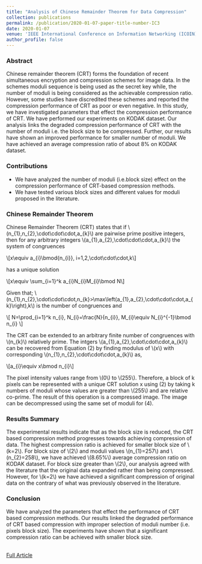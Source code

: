 ```yaml
---
title: "Analysis of Chinese Remainder Theorem for Data Compression"
collection: publications
permalink: /publication/2020-01-07-paper-title-number-IC3
date: 2020-01-07
venue: 'IEEE International Conference on Information Networking (ICOIN)'
author_profile: false
---
```


<script src="https://polyfill.io/v3/polyfill.min.js?features=es6"></script>
<script id="MathJax-script" async src="https://cdn.jsdelivr.net/npm/mathjax@3/es5/tex-mml-chtml.js"></script>

<h3>Abstract</h3>
<p>Chinese remainder theorem (CRT) forms the
foundation of recent simultaneous encryption and compression
schemes for image data. In the schemes moduli sequence is being
used as the secret key while, the number of moduli is being
considered as the achievable compression ratio. However, some
studies have discredited these schemes and reported the
compression performance of CRT as poor or even negative. In
this study, we have investigated parameters that effect the
compression performance of CRT. We have performed our
experiments on KODAK dataset. Our analysis links the
degraded compression performance of CRT with the number of
moduli i.e. the block size to be compressed. Further, our results
have shown an improved performance for smaller number of
moduli. We have achieved an average compression ratio of
about 8% on KODAK dataset.</p>

<h3>Contributions</h3>

<ul>
<li>We have analyzed the number of moduli (i.e.block size) effect on the compression performance of CRT-based compression methods. </li> 
<li>We have tested various block sizes and different values for moduli proposed in the literature.</li>
</ul>

<h3>Chinese Remainder Theorem</h3>
<p>Chinese Remainder Theorem (CRT) states that if \(n_{1},n_{2},\cdot\cdot\cdot,a_{k}\) are pairwise prime positive integers, then for any arbitrary integers \(a_{1},a_{2},\cdot\cdot\cdot,a_{k}\) the system of congruences </p>

<div>\[x\equiv a_{i}\bmod{n_{i}}, i=1,2,\cdot\cdot\cdot,k\]</div>

<p>has a unique solution</p>

<div>\[x\equiv \sum_{i=1}^k a_{i}N_{i}M_{i}\bmod N\]</div>

<p>Given that; \(n_{1},n_{2},\cdot\cdot\cdot,n_{k}>\max\left(a_{1},a_{2},\cdot\cdot\cdot,a_{k}\right),k\) is the number of congruences and </p>

<div>
\[
N=\prod_{i=1}^k n_{i},
N_{i}=\frac{N}{n_{i}}, 
M_{i}\equiv N_{i}^{-1}\bmod n_{i}
\]
</div>

<p>The CRT can be extended to an arbitrary finite number of congruences with \(n_{k}\) relatively prime. The intgers \(a_{1},a_{2},\cdot\cdot\cdot,a_{k}\) can be recovered from Equation (2) by finding modulus of \(x\) with corresponding \(n_{1},n_{2},\cdot\cdot\cdot,a_{k}\) as, </p>

<div>
\[a_{i}\equiv x\bmod n_{i}\]
</div>

<p>
The pixel intensity values range from \(0\) to \(255\). Therefore, a block of k pixels can be represented with a unique CRT
solution x using (2) by taking k numbers of moduli whose values are greater than \(255\) and are relative co-prime. The
result of this operation is a compressed image. The image can be decompressed using the same set of moduli for (4).
</p>

<h3>Results Summary</h3>
<p>
The experimental results indicate that as the block size is reduced, the CRT based compression method progresses towards achieving compression of data. The highest compression ratio is achieved for smaller block size of \(k=2\). For block size of \(2\) and moduli values \(n_{1}=257\) and \(n_{2}=258\), we have achieved \(8.65%\) average compression ratio on KODAK dataset. For block size greater than \(2\), our analysis agreed with the literature that the original data expanded rather than being compressed. However, for \(k=2\) we have achieved a significant compression of original data on the contrary of what was previously observed in the literature. 
</p>

<h3>Conclusion</h3>
We have analyzed the parameters that effect the performance of CRT based compression methods. Our results linked the degraded performance of CRT based compression with improper selection of moduli number (i.e. pixels block size). The experiments have shown that a significant compression ratio can be achieved with smaller block size.

<br>[Full Article](https://ieeexplore.ieee.org/document/9016442)